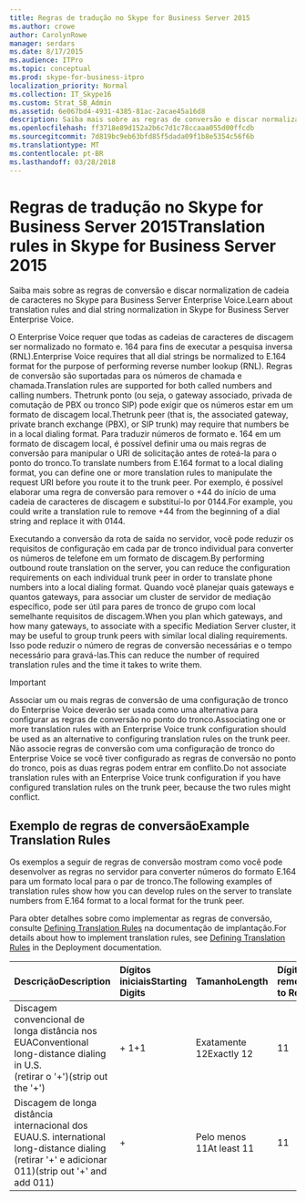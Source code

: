 ```yaml
---
title: Regras de tradução no Skype for Business Server 2015
ms.author: crowe
author: CarolynRowe
manager: serdars
ms.date: 8/17/2015
ms.audience: ITPro
ms.topic: conceptual
ms.prod: skype-for-business-itpro
localization_priority: Normal
ms.collection: IT_Skype16
ms.custom: Strat_SB_Admin
ms.assetid: 6e067bd4-4931-4385-81ac-2acae45a16d8
description: Saiba mais sobre as regras de conversão e discar normalization de cadeia de caracteres no Skype para Business Server Enterprise Voice.
ms.openlocfilehash: ff3718e89d152a2b6c7d1c78ccaaa055d00ffcdb
ms.sourcegitcommit: 7d819bc9eb63bfd85f5dada09f1b8e5354c56f6b
ms.translationtype: MT
ms.contentlocale: pt-BR
ms.lasthandoff: 03/28/2018
---
```

# <a name="translation-rules-in-skype-for-business-server-2015"></a><span data-ttu-id="a225d-103">Regras de tradução no Skype for Business Server 2015</span><span class="sxs-lookup"><span data-stu-id="a225d-103">Translation rules in Skype for Business Server 2015</span></span>
 
<span data-ttu-id="a225d-104">Saiba mais sobre as regras de conversão e discar normalization de cadeia de caracteres no Skype para Business Server Enterprise Voice.</span><span class="sxs-lookup"><span data-stu-id="a225d-104">Learn about translation rules and dial string normalization in Skype for Business Server Enterprise Voice.</span></span>
  
 <span data-ttu-id="a225d-105">O Enterprise Voice requer que todas as cadeias de caracteres de discagem ser normalizado no formato e. 164 para fins de executar a pesquisa inversa (RNL).</span><span class="sxs-lookup"><span data-stu-id="a225d-105">Enterprise Voice requires that all dial strings be normalized to E.164 format for the purpose of performing reverse number lookup (RNL).</span></span> <span data-ttu-id="a225d-106">Regras de conversão são suportadas para os números de chamada e chamada.</span><span class="sxs-lookup"><span data-stu-id="a225d-106">Translation rules are supported for both called numbers and calling numbers.</span></span> <span data-ttu-id="a225d-107">Thetrunk ponto (ou seja, o gateway associado, privada de comutação de PBX ou tronco SIP) pode exigir que os números estar em um formato de discagem local.</span><span class="sxs-lookup"><span data-stu-id="a225d-107">Thetrunk peer (that is, the associated gateway, private branch exchange (PBX), or SIP trunk) may require that numbers be in a local dialing format.</span></span> <span data-ttu-id="a225d-108">Para traduzir números de formato e. 164 em um formato de discagem local, é possível definir uma ou mais regras de conversão para manipular o URI de solicitação antes de roteá-la para o ponto do tronco.</span><span class="sxs-lookup"><span data-stu-id="a225d-108">To translate numbers from E.164 format to a local dialing format, you can define one or more translation rules to manipulate the request URI before you route it to the trunk peer.</span></span> <span data-ttu-id="a225d-109">Por exemplo, é possível elaborar uma regra de conversão para remover o +44 do início de uma cadeia de caracteres de discagem e substituí-lo por 0144.</span><span class="sxs-lookup"><span data-stu-id="a225d-109">For example, you could write a translation rule to remove +44 from the beginning of a dial string and replace it with 0144.</span></span>
  
<span data-ttu-id="a225d-110">Executando a conversão da rota de saída no servidor, você pode reduzir os requisitos de configuração em cada par de tronco individual para converter os números de telefone em um formato de discagem.</span><span class="sxs-lookup"><span data-stu-id="a225d-110">By performing outbound route translation on the server, you can reduce the configuration requirements on each individual trunk peer in order to translate phone numbers into a local dialing format.</span></span> <span data-ttu-id="a225d-111">Quando você planejar quais gateways e quantos gateways, para associar um cluster de servidor de mediação específico, pode ser útil para pares de tronco de grupo com local semelhante requisitos de discagem.</span><span class="sxs-lookup"><span data-stu-id="a225d-111">When you plan which gateways, and how many gateways, to associate with a specific Mediation Server cluster, it may be useful to group trunk peers with similar local dialing requirements.</span></span> <span data-ttu-id="a225d-112">Isso pode reduzir o número de regras de conversão necessárias e o tempo necessário para gravá-las.</span><span class="sxs-lookup"><span data-stu-id="a225d-112">This can reduce the number of required translation rules and the time it takes to write them.</span></span>
  
> [!IMPORTANT]
> <span data-ttu-id="a225d-113">Associar um ou mais regras de conversão de uma configuração de tronco do Enterprise Voice deverão ser usada como uma alternativa para configurar as regras de conversão no ponto do tronco.</span><span class="sxs-lookup"><span data-stu-id="a225d-113">Associating one or more translation rules with an Enterprise Voice trunk configuration should be used as an alternative to configuring translation rules on the trunk peer.</span></span> <span data-ttu-id="a225d-114">Não associe regras de conversão com uma configuração de tronco do Enterprise Voice se você tiver configurado as regras de conversão no ponto do tronco, pois as duas regras podem entrar em conflito.</span><span class="sxs-lookup"><span data-stu-id="a225d-114">Do not associate translation rules with an Enterprise Voice trunk configuration if you have configured translation rules on the trunk peer, because the two rules might conflict.</span></span> 
  
## <a name="example-translation-rules"></a><span data-ttu-id="a225d-115">Exemplo de regras de conversão</span><span class="sxs-lookup"><span data-stu-id="a225d-115">Example Translation Rules</span></span>

<span data-ttu-id="a225d-116">Os exemplos a seguir de regras de conversão mostram como você pode desenvolver as regras no servidor para converter números do formato E.164 para um formato local para o par de tronco.</span><span class="sxs-lookup"><span data-stu-id="a225d-116">The following examples of translation rules show how you can develop rules on the server to translate numbers from E.164 format to a local format for the trunk peer.</span></span>
  
<span data-ttu-id="a225d-117">Para obter detalhes sobre como implementar as regras de conversão, consulte [Defining Translation Rules](http://technet.microsoft.com/library/4f6b975a-77e6-474c-9171-b139d84138c2.aspx) na documentação de implantação.</span><span class="sxs-lookup"><span data-stu-id="a225d-117">For details about how to implement translation rules, see [Defining Translation Rules](http://technet.microsoft.com/library/4f6b975a-77e6-474c-9171-b139d84138c2.aspx) in the Deployment documentation.</span></span>
  
|<span data-ttu-id="a225d-118">**Descrição**</span><span class="sxs-lookup"><span data-stu-id="a225d-118">**Description**</span></span>|<span data-ttu-id="a225d-119">**Dígitos iniciais**</span><span class="sxs-lookup"><span data-stu-id="a225d-119">**Starting Digits**</span></span>|<span data-ttu-id="a225d-120">**Tamanho**</span><span class="sxs-lookup"><span data-stu-id="a225d-120">**Length**</span></span>|<span data-ttu-id="a225d-121">**Dígitos a serem removidos**</span><span class="sxs-lookup"><span data-stu-id="a225d-121">**Digits to Remove**</span></span>|<span data-ttu-id="a225d-122">**Dígitos a adicionar**</span><span class="sxs-lookup"><span data-stu-id="a225d-122">**Digits to Add**</span></span>|<span data-ttu-id="a225d-123">**Padrão de correspondência**</span><span class="sxs-lookup"><span data-stu-id="a225d-123">**Matching Pattern**</span></span>|<span data-ttu-id="a225d-124">**Conversão**</span><span class="sxs-lookup"><span data-stu-id="a225d-124">**Translation**</span></span>|<span data-ttu-id="a225d-125">**Exemplo**</span><span class="sxs-lookup"><span data-stu-id="a225d-125">**Example**</span></span>|
|:-----|:-----|:-----|:-----|:-----|:-----|:-----|:-----|
|<span data-ttu-id="a225d-126">Discagem convencional de longa distância nos EUA</span><span class="sxs-lookup"><span data-stu-id="a225d-126">Conventional long-distance dialing in U.S.</span></span>  <br/> <span data-ttu-id="a225d-127">(retirar o '+')</span><span class="sxs-lookup"><span data-stu-id="a225d-127">(strip out the '+')</span></span>  <br/> |<span data-ttu-id="a225d-128">+ 1</span><span class="sxs-lookup"><span data-stu-id="a225d-128">+1</span></span>  <br/> |<span data-ttu-id="a225d-129">Exatamente 12</span><span class="sxs-lookup"><span data-stu-id="a225d-129">Exactly 12</span></span>  <br/> |<span data-ttu-id="a225d-130">1</span><span class="sxs-lookup"><span data-stu-id="a225d-130">1</span></span>  <br/> |<span data-ttu-id="a225d-131">0</span><span class="sxs-lookup"><span data-stu-id="a225d-131">0</span></span>  <br/> |<span data-ttu-id="a225d-132">^\+(1\d {10}) $</span><span class="sxs-lookup"><span data-stu-id="a225d-132">^\+(1\d{10})$</span></span>  <br/> |<span data-ttu-id="a225d-133">$1</span><span class="sxs-lookup"><span data-stu-id="a225d-133">$1</span></span>  <br/> |<span data-ttu-id="a225d-134">+14255551010 se torna 14255551010</span><span class="sxs-lookup"><span data-stu-id="a225d-134">+14255551010 becomes 14255551010</span></span>  <br/> |
|<span data-ttu-id="a225d-135">Discagem de longa distância internacional dos EUA</span><span class="sxs-lookup"><span data-stu-id="a225d-135">U.S. international long-distance dialing</span></span>  <br/> <span data-ttu-id="a225d-136">(retirar '+' e adicionar 011)</span><span class="sxs-lookup"><span data-stu-id="a225d-136">(strip out '+' and add 011)</span></span>  <br/> |+  <br/> |<span data-ttu-id="a225d-137">Pelo menos 11</span><span class="sxs-lookup"><span data-stu-id="a225d-137">At least 11</span></span>  <br/> |<span data-ttu-id="a225d-138">1</span><span class="sxs-lookup"><span data-stu-id="a225d-138">1</span></span>  <br/> |<span data-ttu-id="a225d-139">011</span><span class="sxs-lookup"><span data-stu-id="a225d-139">011</span></span>  <br/> |<span data-ttu-id="a225d-140">^\+(\d{9}\d+)$</span><span class="sxs-lookup"><span data-stu-id="a225d-140">^\+(\d{9}\d+)$</span></span>  <br/> |<span data-ttu-id="a225d-141">011$1</span><span class="sxs-lookup"><span data-stu-id="a225d-141">011$1</span></span>  <br/> |<span data-ttu-id="a225d-142">+441235551010 se torna 011441235551010</span><span class="sxs-lookup"><span data-stu-id="a225d-142">+441235551010 becomes 011441235551010</span></span>  <br/> |
   

